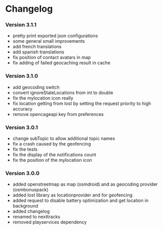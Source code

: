 # Changelog

### Version 3.1.1

* pretty print exported json configurations
* some general small improvements
* add french translations
* add spanish translations
* fix position of contact avatars in map
* fix adding of failed geocaching result in cache

### Version 3.1.0

* add geocoding switch
* convert ignoreStaleLocations from int to double
* fix the mylocation icon really
* fix location getting from lost by setting the request priority to high accuracy
* remove opencageapi key from preferences

### Version 3.0.1

* change subTopic to allow additional topic names
* fix a crash caused by the geofencing
* fix the tests
* fix the display of the notifications count
* fix the position of the mylocation icon

### Version 3.0.0

* added openstreetmap as map (osmdroid) and as geocoding provider (osmbonuspack)
* added lost library as locationprovider and for geofencing
* added request to disable battery optimization and get location in background
* added changelog
* renamed to nexttracks
* removed playservices dependency
